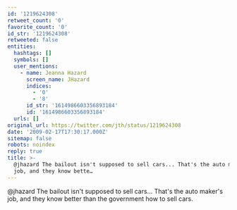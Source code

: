 ```yaml
---
id: '1219624308'
retweet_count: '0'
favorite_count: '0'
id_str: '1219624308'
retweeted: false
entities:
  hashtags: []
  symbols: []
  user_mentions:
    - name: Jeanna Hazard
      screen_name: JHazard
      indices:
        - '0'
        - '8'
      id_str: '1614986603356893184'
      id: '1614986603356893184'
  urls: []
original_url: https://twitter.com/jth/status/1219624308
date: '2009-02-17T17:30:17.000Z'
sitemap: false
robots: noindex
reply: true
title: >-
  @jhazard The bailout isn't supposed to sell cars... That's the auto maker's
  job, and they know bette…
---
```


@jhazard The bailout isn't supposed to sell cars... That's the auto maker's job, and they know better than the government how to sell cars.